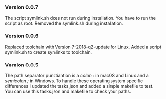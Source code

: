 ### Version 0.0.7
The script symlink.sh does not run during installation. You have to run the 
script as root. Removed the symlink.sh during installation.

### Version 0.0.6
Replaced toolchain with Version 7-2018-q2-update for Linux.
Added a script symlink.sh to create symlinks to toolchain.

### Version 0.0.5
The path separator punctiantion is a *colon :* in macOS and Linux and a 
*semicolon ;* in Windows. To handle these operating system specific differences 
I updated the tasks.json and added a simple makefile to test. You can use this 
tasks.json and makefile to check your paths. 

